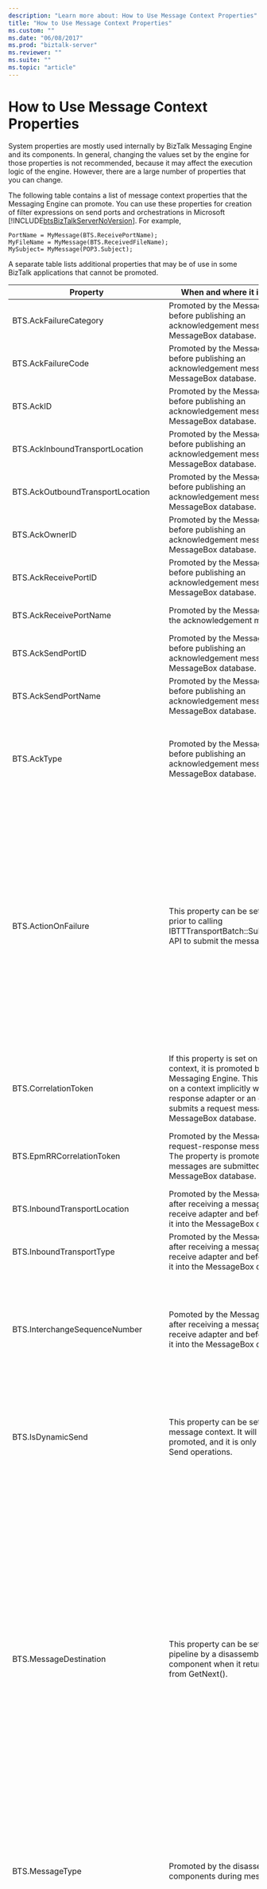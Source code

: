 ```yaml
---
description: "Learn more about: How to Use Message Context Properties"
title: "How to Use Message Context Properties"
ms.custom: ""
ms.date: "06/08/2017"
ms.prod: "biztalk-server"
ms.reviewer: ""
ms.suite: ""
ms.topic: "article"
---
```

# How to Use Message Context Properties
System properties are mostly used internally by BizTalk Messaging Engine and its components. In general, changing the values set by the engine for those properties is not recommended, because it may affect the execution logic of the engine. However, there are a large number of properties that you can change.  
  
 The following table contains a list of message context properties that the Messaging Engine can promote. You can use these properties for creation of filter expressions on send ports and orchestrations in Microsoft [!INCLUDE[btsBizTalkServerNoVersion](../includes/btsbiztalkservernoversion-md.md)]. For example,  
  
```  
PortName = MyMessage(BTS.ReceivePortName);  
MyFileName = MyMessage(BTS.ReceivedFileName);  
MySubject= MyMessage(POP3.Subject);  
```  
  
 A separate table lists additional properties that may be of use in some BizTalk applications that cannot be promoted.  
  
|Property|When and where it is promoted|Type|Description|  
|--------------|-----------------------------------|----------|-----------------|  
|BTS.AckFailureCategory|Promoted by the Messaging Engine before publishing an acknowledgement message into the MessageBox database.|xs:int|Identifies the **ErrorCategory**, which gives the place and reason for the suspension.|  
|BTS.AckFailureCode|Promoted by the Messaging Engine before publishing an acknowledgement message into the MessageBox database.|xs:string|Identifies the **ErrorCode**, which gives the place and reason for the suspension.|  
|BTS.AckID|Promoted by the Messaging Engine before publishing an acknowledgement message into the MessageBox database.|xs:string|Identifies the **MessageID** of the original message.|  
|BTS.AckInboundTransportLocation|Promoted by the Messaging Engine before publishing an acknowledgement message into the MessageBox database.|xs:string|Identifies the **InboundTransportLocation** from the original message.|  
|BTS.AckOutboundTransportLocation|Promoted by the Messaging Engine before publishing an acknowledgement message into the MessageBox database.|xs:string|Identifies the **OutboundTransportLocation** from the original message.|  
|BTS.AckOwnerID|Promoted by the Messaging Engine before publishing an acknowledgement message into the MessageBox database.|xs:string|Identifies the instance ID from original message.|  
|BTS.AckReceivePortID|Promoted by the Messaging Engine before publishing an acknowledgement message into the MessageBox database.|xs:string|Identifies the **ReceivePortID** from the original message.|  
|BTS.AckReceivePortName|Promoted by the Messaging Engine for the acknowledgement message.|xs:string|Identifies the **ReceivePortName** from the original message.|  
|BTS.AckSendPortID|Promoted by the Messaging Engine before publishing an acknowledgement message into the MessageBox database.|xs:string|Identifies the **SendPortID** from the original message.|  
|BTS.AckSendPortName|Promoted by the Messaging Engine before publishing an acknowledgement message into the MessageBox database.|xs:string|Identifies the **SendPortName** from the original message.|  
|BTS.AckType|Promoted by the Messaging Engine before publishing an acknowledgement message into the MessageBox database.|xs:string|Allows monitoring of acknowledgements and non-acknowledgements by an orchestration. The value will be ACK for an acknowledgment and NACK for a negative acknowledgment.|  
|BTS.ActionOnFailure|This property can be set by an adapter prior to calling IBTTTransportBatch::SubmitMessage() API to submit the message to BizTalk.|xs:int|Controls the behavior of the messaging engine when there is a failure in the receive pipeline. Typically the messaging engine suspends failed messages; however, certain adapters (like HTTP) would report the failure back to the client instead of suspending the message on a receive pipeline failure.<br /><br /> Valid values:<br /><br /> -   Default. If the property does not exist, the messaging engine will automatically try to suspend the message.<br />-   0. Indicates that the messaging engine should not automatically suspend the engine.<br /><br /> Other values are reserved for future use.|  
|BTS.CorrelationToken|If this property is set on the message context, it is promoted by the Messaging Engine. This property is set on a context implicitly when request-response adapter or an orchestration submits a request message into the MessageBox database.|xs:string|Enables routing of response to request-response ports.|  
|BTS.EpmRRCorrelationToken|Promoted by the Messaging Engine on request-response message execution. The property is promoted before messages are submitted into the MessageBox database.|xs:int|Used internally by the Messaging Engine. Specifies the Server Name, Process ID and a unique GUID for a request response stream of messages.|  
|BTS.InboundTransportLocation|Promoted by the Messaging Engine after receiving a message from a receive adapter and before publishing it into the MessageBox database.|xs:string|Specifies the location (URI) on which the message was received by the handler.|  
|BTS.InboundTransportType|Promoted by the Messaging Engine after receiving a message from a receive adapter and before publishing it into the MessageBox database.|xs:string|Specifies the type of adapter that received this message and submitted it into the server: FILE, HTTP, etc.|  
|BTS.InterchangeSequenceNumber|Pomoted by the Messaging Engine after receiving a message from the receive adapter and before publishing it into the MessageBox database.|xs:int|Indicates the sequence number of the document in the interchange. If the document is not part of an interchange that was disassembled into individual documents, then this value will be 1. The property can be read in an orchestration, a send pipeline and send adapter.|  
|BTS.IsDynamicSend|This property can be set on the message context. It will not be promoted, and it is only applied to Send operations.|xs:boolean|It is written to the message context by the Messaging Engine with a value of true when the send operation is on a Dynamic Send Port. If you would like to dynamically set properties for static send ports in the send pipelines, you will need to set this value to true.|  
|BTS.MessageDestination|This property can be set in the receive pipeline by a disassembler pipeline component when it returns a message from GetNext().|xs:string|Used primarily to support Recoverable Interchange Processing in disassemblers, this property controls whether a message is published to the message box or is suspended into the suspend queue. If a pipeline encounters a bad message in an interchange and wants to suspend the message and continue processing, it can do so by setting MessageDestination = SuspendQueue and return the message when the engine calls GetNext() on the disassembler.<br /><br /> Valid values:<br /><br /> -   Default. If the property does not exist, the message is assumed good and is published to the message box.<br />-   SuspendQueue. Directs the messaging engine to suspend the message. **Note:**  The suspended message will be the post-pipeline/mapping message and not the message submitted by the adapter (i.e. the wire message).|  
|BTS.MessageType|Promoted by the disassembler pipeline components during message parsing.|xs:string|Specifies the type of the message. The message type is defined as a concatenation of document schema namespace and document root node: http://<*MyNamespace*>#<*MyRoot*>.|  
|BTS.OutboundTransportLocation|If this property is set on the message context, it is promoted by the Messaging Engine. This property is set on a message context implicitly when an orchestration sends a message to a send port. This property can be also set explicitly in an orchestration or in a pipeline.|xs:string|Specifies the destination location URI where the message is sent. The URI may contain the adapter prefix, such as **http://**. The adapter prefix is used by the Messaging Engine to determine the type of adapter to use when sending the message. If both the adapter prefix and the **BTS.OutboundTransportType** property are set, the adapter type from **BTS.OutboundTransportType** always takes precedence over the adapter type determined from the prefix.<br /><br /> Valid values:<br /><br /> BizTalk Message Queuing: **DIRECT=**, **PRIVATE=**, and **PUBLIC=**<br /><br /> FILE: **file://**<br /><br /> FTP: **FTP://**<br /><br /> HTTP: **http://** and **https://**<br /><br /> SMTP: **mailto:**<br /><br /> SOAP: **SOAP://**<br /><br /> SQL: **SQL://**|  
|BTS.OutboundTransportType|If this property is set on the message context, it is promoted by the Messaging Engine. This property is set on a context implicitly when an orchestration sends a message to a send port. This property can also be set explicitly in an orchestration or in a pipeline.|xs:string|Specifies the type of adapter used to send the message. The available adapter types are **FILE**, **FTP**, **HTTP**, **SMTP**, **SOAP**, and **SQL**.<br /><br /> The values set on this property as well as adapter prefixes specified in the address are not case-sensitive.|  
|BTS.PropertiesToUpdate|An adapter sets this property when it needs to preserve some of the property values on a failed message that is being resubmitted or suspended.<br /><br /> This means that when the message gets resubmitted or resumed, it will have the specified properties set on the context.|xs:string|Contains an XML string with elements that represent property names, namespaces and values.|  
|BTS.ReceivePortID|Promoted by the Messaging Engine after receiving a message from a receive adapter and before publishing it into the MessageBox database.|xs:int|Identifies the receive port on which the message was received.|  
|BTS.ReceivePortName|Promoted by the Messaging Engine after receiving a message from a receive adapter and before publishing it into the MessageBox database.|xs:string|User-friendly name of the receive port on which the message was received.|  
|BTS.RouteDirectToTP|Promoted by the Messaging Engine on messages for loop back or request-response execution. The property is promoted before messages are submitted into the MessageBox database.|xs:boolean|Used internally by the Messaging Engine to enable loop back and request-response scenarios.|  
|BTS.SPGroupID|Promoted by the Messaging Engine when the message is sent to a send port from orchestration.|xs:string|Specifies the ID of the send port group.|  
|BTS.SPID|Promoted by the Messaging Engine when a message is sent to a send port from orchestration.|xs:string|Specifies the ID of the send port.|  
|BTS.SPName|Promoted by the Messaging Engine when publishing a response message from a Solicit-Response send port.|xs:string|Used for subscribing to the response messages from a Solicit-Response send port. The value is the name of the send port.|  
|BTS.SPTransportBackupID|Promoted by the Messaging Engine when a message is sent to a send port from an orchestration.|xs:string|Specifies the ID of the backup adapter in the send port.|  
|BTS.SPTransportID|Promoted by the Messaging Engine when a message is sent to a send port from an orchestration.|xs:string|Specifies the ID of the primary adapter in the send port.|  
|BTS.SuspendAsNonResumable|This property can be set by an adapter before calling SubmitMessage() or in an orchestration before sending a message to a send port. **Note:**  SubmitRequestMessage() will ignore this property; two-way messages are always suspended as non-resumable.|xs:boolean|Controls whether the Message Engine should suspend a message as non-resumable on message failure. Typically messages are suspended as resumable but there are cases when this is inappropriate -- for example, resuming a message for an ordered send or receive port would break message order.<br /><br /> Valid values:<br /><br /> -   False. Message is suspended as resumable (this is the default).<br />-   True. Message is suspended as non-resumable.|  
|BTS.SuspendMessageOnRoutingFailure|Promoted by the Messaging Engine after receiving a message from a receive adapter and before publishing it into the MessageBox database.|xs:boolean|Specifies behavior when a routing failure occurs with an incoming message.<br /><br /> Valid values:<br /><br /> -   Default / False. If the property does not exist or is set to False, the engine notifies the adapter of the error when a routing failure occurs.<br />-   True. The routing engine will suspend the message automatically when a routing failure occurs. **Note:**  The suspended message will be the post-pipeline/mapping message and not the message submitted by the adapter (i.e. the wire message).|  
  
 There are a number of other properties in this namespace that carry information that may be useful for some BizTalk applications.  
  
|Property|When and where it is promoted|Type|Description|  
|--------------|-----------------------------------|----------|-----------------|  
|BTS.AckDescription|Set by the Messaging Engine before publishing an acknowledgement message into the MessageBox database.|xs:string|Identifies the **ErrorDescription**, which gives the place and reason for the suspension.|  
|BTS.EncryptionCert|Not promotable.|xs:int|Identifies the thumbprint corresponding to the encryption certificate. Set this property in an orchestration or custom pipeline component placed before the MIME/SMIME Encoder pipeline component in a pipeline to perform response encryption on a request-response port that is receiving a signed and encrypted message.|  
|BTS.InterchangeID|Set by the Messaging Engine for each message that arrives on the server.|xs:string|Defines the unique ID that is used to group the documents that resulted from the same interchange message.|  
|BTS.Loopback|Set by an adapter when submitting the request message for loop back execution.|xs:boolean|Defines whether the message should be submitted into the server for a loop back execution. In loop back execution, the request message is published into the MessageBox database where it is routed directly to the receive adapter as a response.|  
|BTS.SignatureCertificate|Set by some adapters when submitting a message into the server. This property is used by the Party Resolution pipeline component.|xs:string|Identifies the thumbprint of the signing certificate that was used to sign the message received by BizTalk Server.|  
|BTS.SourcePartyID|Set by the Party Resolution pipeline component after the party has been identified for the incoming message.|xs:string|The ID of the BizTalk party.|  
|BTS.SSOTicket|If the receive adapter supports this property, it is set when publishing the message to a server.|xs:string|A ticket contains the encrypted domain and username of the current user, as well as the ticket expiration time. The ticket is used by SSO enabled adapters to get the credentials for the user when authenticating with destination endpoints.|  
|BTS.WindowsUser|Set by some adapters when submitting a message into the server. This property is used by the Party Resolution pipeline component.|xs:string|Specifies the account of a user on behalf of which the message is submitted into the server.|  
  
 For additional information about properties and property schemas associated with pipeline components and adapters, see the following:  
  
-   [File adapter property schema and properties](../core/file-adapter-property-schema-and-properties.md)
  
-   [FTP Adapter Property Schema and Properties](../core/ftp-adapter-property-schema-and-properties.md)  
  
-   [HTTP Adapter Property Schema and Properties](../core/http-adapter-property-schema-and-properties.md)  
  
-   [MSMQ Adapter Property Schema and Properties](../core/msmq-adapter-property-schema-and-properties.md)  
  
-   [SMTP Adapter Property Schema and Properties](../core/smtp-adapter-property-schema-and-properties.md)  
  
-   [SOAP Adapter Property Schema and Properties](../core/soap-adapter-property-schema-and-properties.md)  
  
-   [BizTalk Framework Schema and Properties](../core/biztalk-framework-schema-and-properties.md)  
  
-   [MQSeries Adapter Properties](../core/mqseries-adapter-properties.md)  
  
-   [POP3 Adapter Property Schema and Properties](../core/pop3-adapter-property-schema-and-properties.md)  
  
-   [Windows SharePoint Services Adapter Properties Reference](../core/windows-sharepoint-services-adapter-properties-reference.md)  
  
-   [MIME/SMIME Property Schema and Properties](../core/mime-smime-property-schema-and-properties.md)  
  
-   [XML and Flat File Property Schema and Properties](../core/xml-and-flat-file-property-schema-and-properties.md)  
  
## See Also  
 [About BizTalk Message Context Properties](../core/about-biztalk-message-context-properties.md)   
 [How to Use Expressions to Assign Values to Dynamic Ports](../core/how-to-use-expressions-to-assign-values-to-dynamic-ports.md)
